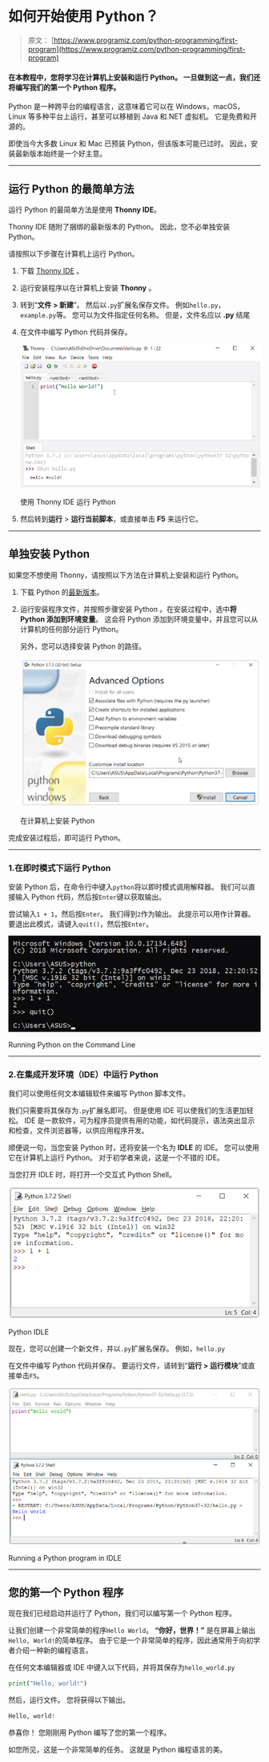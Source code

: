 # 如何开始使用 Python？

> 原文： [https://www.programiz.com/python-programming/first-program](https://www.programiz.com/python-programming/first-program)

#### 在本教程中，您将学习在计算机上安装和运行 Python。 一旦做到这一点，我们还将编写我们的第一个 Python 程序。

Python 是一种跨平台的编程语言，这意味着它可以在 Windows，macOS，Linux 等多种平台上运行，甚至可以移植到 Java 和.NET 虚拟机。 它是免费和开源的。

即使当今大多数 Linux 和 Mac 已预装 Python，但该版本可能已过时。 因此，安装最新版本始终是一个好主意。

* * *

## 运行 Python 的最简单方法

运行 Python 的最简单方法是使用 **Thonny IDE**。

Thonny IDE 随附了捆绑的最新版本的 Python。 因此，您不必单独安装 Python。

请按照以下步骤在计算机上运行 Python。

1.  下载 [Thonny IDE](https://thonny.org/) 。
2.  运行安装程序以在计算机上安装 **Thonny** 。
3.  转到“**文件 > 新建**”。 然后以`.py`扩展名保存文件。 例如`hello.py`，`example.py`等。
    您可以为文件指定任何名称。 但是，文件名应以 **.py** 结尾
4.  在文件中编写 Python 代码并保存。

    ![Run Python on your computer](img/bf69b691cb5c1c585ac9d7214663f6aa.png "Run Python on Thonny IDE")

    使用 Thonny IDE 运行 Python

    

5.  然后转到**运行** > **运行当前脚本**，或直接单击 **F5** 来运行它。

* * *

## 单独安装 Python

如果您不想使用 Thonny，请按照以下方法在计算机上安装和运行 Python。

1.  下载 Python 的[最新版本](https://www.python.org/downloads/)。
2.  运行安装程序文件，并按照步骤安装 Python
    。在安装过程中，选中**将 Python 添加到环境变量**。 这会将 Python 添加到环境变量中，并且您可以从计算机的任何部分运行 Python。

    另外，您可以选择安装 Python 的路径。

    ![Install Python on your computer](img/67a4ad6ea004246c3ac149969e76aa5c.png "Choose where Python is installed.")

    在计算机上安装 Python

    

完成安装过程后，即可运行 Python。

* * *

### 1.在即时模式下运行 Python

安装 Python 后，在命令行中键入`python`将以即时模式调用解释器。 我们可以直接输入 Python 代码，然后按`Enter`键以获取输出。

尝试输入`1 + 1`，然后按`Enter`。 我们得到`2`作为输出。 此提示可以用作计算器。 要退出此模式，请键入`quit()`，然后按`Enter`。

![Run Python in Immediate mode](img/e0ae368ab7ff6afbc9d8bfa31104cf36.png "Run Python in Command Prompt")

Running Python on the Command Line



* * *

### 2.在集成开发环境（IDE）中运行 Python

我们可以使用任何文本编辑软件来编写 Python 脚本文件。

我们只需要将其保存为`.py`扩展名即可。 但是使用 IDE 可以使我们的生活更加轻松。 IDE 是一款软件，可为程序员提供有用的功能，如代码提示，语法突出显示和检查，文件浏览器等，以供应用程序开发。

顺便说一句，当您安装 Python 时，还将安装一个名为 **IDLE** 的 IDE。 您可以使用它在计算机上运行 Python。 对于初学者来说，这是一个不错的 IDE。

当您打开 IDLE 时，将打开一个交互式 Python Shell。

![Python IDLE](img/560fcaaf7ad5004c0676a3aee1fe60c1.png "Python IDLE")

Python IDLE



现在，您可以创建一个新文件，并以`.py`扩展名保存。 例如，`hello.py`

在文件中编写 Python 代码并保存。 要运行文件，请转到“**运行 > 运行模块**”或直接单击`F5`。

![Run Python programs in IDLE](img/1ef3543fc6c08ab97eaa4b5b9d223d68.png "Run Python programs in IDLE")

Running a Python program in IDLE



* * *

## 您的第一个 Python 程序

现在我们已经启动并运行了 Python，我们可以编写第一个 Python 程序。

让我们创建一个非常简单的程序`Hello World`。 **“你好，世界！”** 是在屏幕上输出`Hello, World!`的简单程序。 由于它是一个非常简单的程序，因此通常用于向初学者介绍一种新的编程语言。

在任何文本编辑器或 IDE 中键入以下代码，并将其保存为`hello_world.py`

```py
print("Hello, world!")
```

然后，运行文件。 您将获得以下输出。

```py
Hello, world!
```

恭喜你！ 您刚刚用 Python 编写了您的第一个程序。

如您所见，这是一个非常简单的任务。 这就是 Python 编程语言的美。